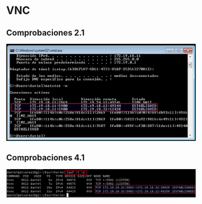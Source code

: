 # VNC

## Comprobaciones 2.1

![Imagen 1](img/01.png)

## Comprobaciones 4.1

![Imagen 2](img/02.png)
